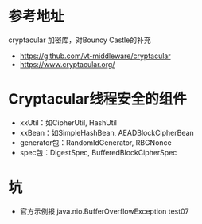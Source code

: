 # 参考地址
cryptacular 加密库，对Bouncy Castle的补充
- https://github.com/vt-middleware/cryptacular
- https://www.cryptacular.org/

# Cryptacular线程安全的组件
- xxUtil：如CipherUtil, HashUtil
- xxBean：如SimpleHashBean, AEADBlockCipherBean
- generator包：RandomIdGenerator, RBGNonce
- spec包：DigestSpec, BufferedBlockCipherSpec

# 坑
- 官方示例报 java.nio.BufferOverflowException test07


